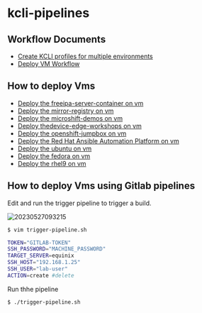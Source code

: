 # kcli-pipelines

## Workflow Documents
* [Create KCLI profiles for multiple environments](docs/configure-kcli-profiles.md)
* [Deploy VM Workflow](docs/deploy-vm.md)

## How to deploy Vms
* [Deploy the freeipa-server-container on vm](docs/deploy-dns.md)
* [Deploy the mirror-registry on vm](docs/mirror-registry.md)
* [Deploy the microshift-demos on vm](docs/microshift-demos.md)
* [Deploy thedevice-edge-workshops on vm](docs/device-edge-workshops.md)
* [Deploy the openshift-jumpbox on vm](docs/openshift-jumpbox.md)
* [Deploy the Red Hat Ansible Automation Platform on vm](docs/ansible-aap.md)
* [Deploy the ubuntu on vm](docs/ubuntu.md)
* [Deploy the fedora on vm](docs/fedora.md)
* [Deploy the rhel9 on vm](docs/rhel.md)


## How to deploy Vms using Gitlab pipelines

Edit and run the trigger pipeline to trigger a build.


![20230527093215](https://i.imgur.com/I9ERA5a.png)

```bash
$ vim trigger-pipeline.sh

TOKEN="GITLAB-TOKEN"
SSH_PASSWORD="MACHINE_PASSWORD"
TARGET_SERVER=equinix
SSH_HOST="192.168.1.25"
SSH_USER="lab-user"
ACTION=create #delete
```

Run thhe pipeline
```
$ ./trigger-pipeline.sh
```